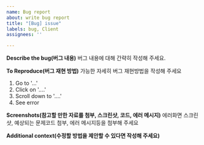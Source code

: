 ```yaml
---
name: Bug report
about: write bug report
title: "[Bug] issue"
labels: bug, Client
assignees: ''

---
```


**Describe the bug(버그 내용)**
버그 내용에 대해 간략히 작성해 주세요.

**To Reproduce(버그 재현 방법)**
가능한 자세히 버그 재현방법을 작성해 주세요
1. Go to '...'
2. Click on '....'
3. Scroll down to '....'
4. See error

**Screenshots(참고할 만한 자료를 첨부, 스크린샷, 코드, 에러 메시지)**
에러화면 스크린샷,  예상되는 문제코드 첨부, 에러 메시지등을 첨부해 주세요

**Additional context(수정할 방법을 제안할 수 있다면 작성해 주세요)**
